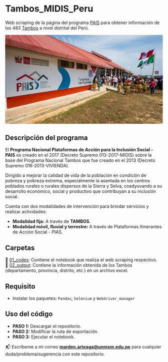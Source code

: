 # Tambos_MIDIS_Peru
Web scraping de la página del programa [PAIS](https://www.pais.gob.pe/webpais/public/) para obtener información de los 483 [Tambos](https://www.pais.gob.pe/webpais/public/plataformas/fijas?filtro=&pag=1) a nivel distrital del Perú. 

![](00_static/PAIS_program.jpg)

## Descripción del programa 

El **Programa Nacional Plataformas de Acción para la Inclusión Social - PAIS** es creado en el 2017 (Decreto Supremo 013-2017-MIDIS) sobre la base del Programa Nacional Tambos que fue creado en el 2013 (Decreto Supremo 016-2013-VIVIENDA).

Dirigido a mejorar la calidad de vida de la población en condición de pobreza y pobreza extrema, especialmente la asentada en los centros poblados rurales o rurales dispersos de la Sierra y Selva, coadyuvando a su desarrollo económico, social y productivo que contribuyan a su inclusión social.  

Cuenta con dos modalidades de intervención para brindar servicios y realizar actividades:  
* **Modalidad fija:** A través de **TAMBOS**.  
* **Modalidad móvil, fluvial y terrestre:** A través de Plataformas Itinerantes de Acción Social - PIAS.


## Carpetas 
📁 [01_codes](https://github.com/braulio-arteaga/Tambos_MIDIS_Peru/tree/main/01_codes):   Contiene el notebook que realiza el web scraping respectivo.    
📁 [02_output](https://github.com/braulio-arteaga/Tambos_MIDIS_Peru/tree/main/02_output): Contiene la información obtenida de los Tambos (departamento, provincia, distrito, etc.) en un archivo excel.

## Requisito   
* Instalar los paquetes:  `Pandas`, `Selenium` y `Webdriver_manager`  

## Uso del código
* **PASO 1:** Descargar el repositorio.  
* **PASO 2:** Modificar la ruta de exportación.
* **PASO 3:** Ejecutar el notebook.


📬 Escríbeme a mi correo **marden.arteaga@unmsm.edu.pe** para cualquier duda/problema/sugerencia con este repositorio.  
 

